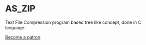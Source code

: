 # AS_ZIP
Text File Compression program based tree like concept, done in C language.

[Become a patron](https://patreon.com/asakpke)
